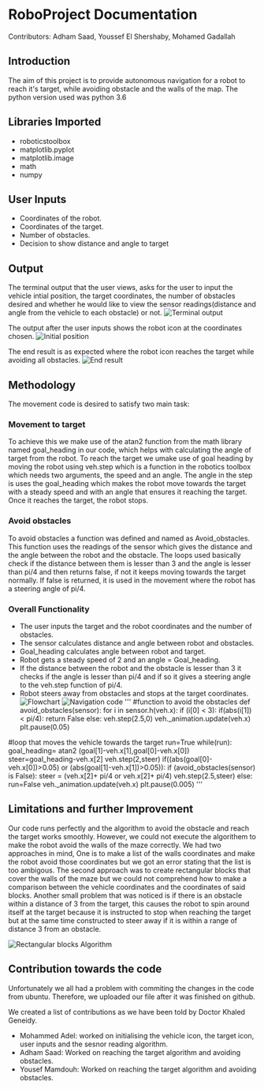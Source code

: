 # RoboProject Documentation
Contributors: Adham Saad, Youssef El Shershaby, Mohamed Gadallah
## Introduction
The aim of this project is to provide autonomous navigation for a robot to reach it's target, while avoiding obstacle and the walls of the map. The python version used was python 3.6

## Libraries Imported
- roboticstoolbox
- matplotlib.pyplot
- matplotlib.image
- math
- numpy


## User Inputs
- Coordinates of the robot.
- Coordinates of the target.
- Number of obstacles.
- Decision to show distance and angle to target

## Output
The terminal output that the user views, asks for the user to input the vehicle intial position, the target coordinates, the number of obstacles desired and whether he would like to view the sensor readings(distance and angle from the vehicle to each obstacle) or not.
![Terminal output](Terminaloutput.png)

The output after the user inputs shows the robot icon at the coordinates chosen.
![Initial position](Start.png)

The end result is as expected where the robot icon reaches the target while avoiding all obstacles.
![End result](End.png)

## Methodology
The movement code is desired to satisfy two main task:
### Movement to target
To achieve this we make use of the atan2 function from the math library named goal_heading in our code, which helps with calculating the angle of target from the robot. To reach the target we umake use of goal heading by moving the robot using veh.step which is a function in the robotics toolbox which needs two arguments, the speed and an angle. The angle in the step is uses the goal_heading which makes the robot move towards the target with a steady speed and with an angle that ensures it reaching the target. Once it reaches the target, the robot stops. 
### Avoid obstacles
To avoid obstacles a function was defined and named as Avoid_obstacles. This function uses the readings of the sensor which gives the distance and the angle between the robot and the obstacle. The loops used basically check if the distance between them is lesser than 3 and the angle is lesser than pi/4 and then returns false, if not it keeps moving towards the target normally. If false is returned, it is used in the movement where the robot has a steering angle of pi/4.
### Overall Functionality
- The user inputs the target and the robot coordinates and the number of obstacles.
- The sensor calculates distance and angle between robot and obstacles.
- Goal_heading calculates angle between robot and target.
- Robot gets a steady speed of 2 and an angle = Goal_heading.
- If the distance between the robot and the obstacle is lesser than 3 it checks if the angle is lesser than pi/4 and if so it gives a steering angle to the veh.step function of pi/4.
- Robot steers away from obstacles and stops at the target coordinates.
![Flowchart](Flowchart.png)
![Navigation code](NavCode.png)
'''
#function to avoid the obstacles
def avoid_obstacles(sensor):
  for i in sensor.h(veh.x):
     if (i[0] < 3):
      if(abs(i[1]) < pi/4):
          return False
  else:
    veh.step(2.5,0)
    veh._animation.update(veh.x)
    plt.pause(0.05)

#loop that moves the vehicle towards the target 
run=True
while(run):
  goal_heading= atan2 (goal[1]-veh.x[1],goal[0]-veh.x[0])
  steer=goal_heading-veh.x[2]
  veh.step(2,steer)
  if((abs(goal[0]-veh.x[0])>0.05) or (abs(goal[1]-veh.x[1])>0.05)):
    if (avoid_obstacles(sensor) is False):
     steer = (veh.x[2]+ pi/4 or veh.x[2]+ pi/4)
     veh.step(2.5,steer)
  else:
    run=False
  veh._animation.update(veh.x)
  plt.pause(0.005)
'''

## Limitations and further Improvement
Our code runs perfectly and the algorithm to avoid the obstacle and reach the target works smoothly. However, we could not execute the algorithem to make the robot avoid the walls of the maze correctly. We had two approaches in mind, One is to make a list of the walls coordinates and make the robot avoid those coordinates but we got an error stating that the list is too ambigous. The second approach was to create rectangular blocks that cover the walls of the maze but we could not comprehend how to make a comparison between the vehicle coordinates and the coordinates of said blocks. Another small problem that was noticed is if there is an obstacle within a distance of 3 from the target, this causes the robot to spin around itself at the target because it is instructed to stop when reaching the target but at the same time constructed to steer away if it is within a range of distance 3 from an obstacle.

![Rectangular blocks Algorithm](Rectangles.png)

## Contribution towards the code
Unfortunately we all had a problem with commiting the changes in the code from ubuntu. Therefore, we uploaded our file after it was finished on github.

We created a list of contributions as we have been told by Doctor Khaled Geneidy.

- Mohammed Adel: worked on initialising the vehicle icon, the target icon, user inputs and the sesnor reading algorithm.
- Adham Saad: Worked on reaching the target algorithm and avoiding obstacles.
- Yousef Mamdouh: Worked on reaching the target algorithm and avoiding obstacles.



